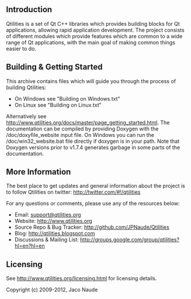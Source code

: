 Introduction
------------

Qtilities is a set of Qt C++ libraries which provides building blocks for Qt applications, allowing rapid application development. The project consists of different modules which provide features which are common to a wide range of Qt applications, with the main goal of making common things easier to do.

Building & Getting Started
--------------------------

This archive contains files which will guide you through the process of building Qtilities:

* On Windows see "Building on Windows.txt"
* On Linux see "Building on Linux.txt"

Alternatively see http://www.qtilities.org/docs/master/page_getting_started.html. The documentation can be compiled by providing Doxygen with the /doc/doxyfile_website input file. On Windows you can run the /doc/win32_website.bat file directly if doxygen is in your path. Note that Doxygen versions prior to v1.7.4 generates garbage in some parts of the documentation.

More Information
----------------

The best place to get updates and general information about the project is to follow Qtilities on twitter: http://twitter.com/#!/qtilities

For any questions or comments, please use any of the resources below:

* Email: support@qtilities.org
* Website: http://www.qtilities.org
* Source Repo & Bug Tracker: http://github.com/JPNaude/Qtilities
* Blog: http://qtilities.blogspot.com
* Discussions & Mailing List: http://groups.google.com/group/qtilities?hl=en?hl=en

Licensing
---------
See http://www.qtilities.org/licensing.html for licensing details.

Copyright (c) 2009-2012, Jaco Naude

